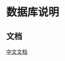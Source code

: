 # 数据库说明

## 文档
[中文文档](https://github.com/Diving-Fish/maimaidx-prober/blob/main/database/zh-api-document.md)
